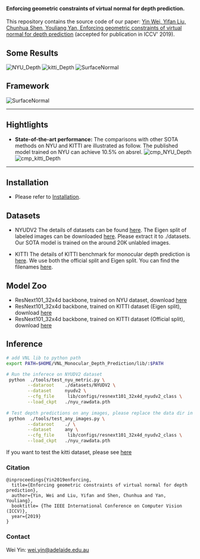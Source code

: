 #### Enforcing geometric constraints of virtual normal for depth prediction.

This repository contains the source code of our paper:
[Yin Wei, Yifan Liu, Chunhua Shen, Youliang Yan, Enforcing geometric constraints of virtual normal for depth prediction](https://arxiv.org/abs/1907.12209) (accepted for publication in ICCV' 2019).

## Some Results

![NYU_Depth](./examples/nyu_gif.gif)
![kitti_Depth](./examples/kitti_gif.gif)
![SurfaceNormal](./examples/surface_normal.jpg)


## Framework
![SurfaceNormal](./examples/framework.jpg)
****
## Hightlights
- **State-of-the-art performance:** The comparisons with other SOTA methods on NYU and KITTI are illustrated as follow. The published model trained on NYU can achieve 10.5% on absrel.
![cmp_NYU_Depth](./examples/cmp_SOTA_NYU.jpg)
![cmp_kitti_Depth](./examples/cmp_SOTA_KITTI.jpg)


****
## Installation
- Please refer to [Installation](./Installation.md).

## Datasets
- NYUDV2
   The details of datasets can be found [here](https://cs.nyu.edu/~silberman/datasets/nyu_depth_v2.html). The Eigen split of labeled images can be downloaded [here](https://cloudstor.aarnet.edu.au/plus/s/G2ckXCJX3pvrzRU). Please extract it to ./datasets. Our SOTA model is trained on the around 20K unlabled images.
    
- KITTI
  The details of KITTI benchmark for monocular depth prediction is [here](http://www.cvlibs.net/datasets/kitti/eval_depth.php?benchmark=depth_prediction). We use both the official split and Eigen split. You can find the filenames [here](https://github.com/mrharicot/monodepth/tree/master/utils/filenames).
  
  
## Model Zoo
- ResNext101_32x4d backbone, trained on NYU dataset, download [here](https://cloudstor.aarnet.edu.au/plus/s/7kdsKYchLdTi53p)
- ResNext101_32x4d backbone, trained on KITTI dataset (Eigen split), download [here](https://cloudstor.aarnet.edu.au/plus/s/eviO16z68cKbip5)
- ResNext101_32x4d backbone, trained on KITTI dataset (Official split), download [here](https://cloudstor.aarnet.edu.au/plus/s/pqIxORtFrVOFoea)



  
## Inference

```bash
# add VNL lib to python path
export PATH=$HOME/VNL_Monocular_Depth_Prediction/lib/:$PATH

# Run the inferece on NYUDV2 dataset
 python  ./tools/test_nyu_metric.py \
		--dataroot    ./datasets/NYUDV2 \
		--dataset     nyudv2 \
		--cfg_file     lib/configs/resnext101_32x4d_nyudv2_class \
		--load_ckpt   ./nyu_rawdata.pth 
		
# Test depth predictions on any images, please replace the data dir in test_any_images.py
 python  ./tools/test_any_images.py \
		--dataroot    ./ \
		--dataset     any \
		--cfg_file     lib/configs/resnext101_32x4d_nyudv2_class \
		--load_ckpt   ./nyu_rawdata.pth 
```
If you want to test the kitti dataset, please see [here](./datasets/KITTI/README.md)


### Citation
```
@inproceedings{Yin2019enforcing,
  title={Enforcing geometric constraints of virtual normal for depth prediction},
  author={Yin, Wei and Liu, Yifan and Shen, Chunhua and Yan, Youliang},
  booktitle= {The IEEE International Conference on Computer Vision (ICCV)},
  year={2019}
}
```
### Contact
Wei Yin: wei.yin@adelaide.edu.au

